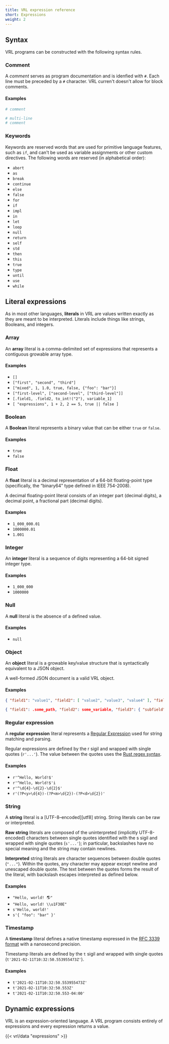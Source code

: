```yaml
---
title: VRL expression reference
short: Expressions
weight: 2
---
```


## Syntax

VRL programs can be constructed with the following syntax rules.

### Comment

A *comment* serves as program documentation and is idenfied with `#`. Each line must be preceded by a `#` character. VRL curren't doesn't allow for block comments.

#### Examples

```ruby
# comment
```

```ruby
# multi-line
# comment
```

### Keywords

Keywords are reserved words that are used for primitive language features, such as `if`, and can't be used as variable assignments or other custom directives. The following words are reserved (in alphabetical order):

* `abort`
* `as`
* `break`
* `continue`
* `else`
* `false`
* `for`
* `if`
* `impl`
* `in`
* `let`
* `loop`
* `null`
* `return`
* `self`
* `std`
* `then`
* `this`
* `true`
* `type`
* `until`
* `use`
* `while`

## Literal expressions

As in most other languages, **literals** in VRL are values written exactly as they are meant to be interpreted. Literals include things like strings, Booleans, and integers.

### Array

An **array** literal is a comma-delimited set of expressions that represents a contiguous growable array type.

#### Examples

* `[]`
* `["first", "second", "third"]`
* `["mixed", 1, 1.0, true, false, {"foo": "bar"}]`
* `["first-level", ["second-level", ["third-level"]]`
* `[.field1, .field2, to_int!("2"), variable_1]`
* `[ "expressions", 1 + 2, 2 == 5, true || false ]`

### Boolean

A **Boolean** literal represents a binary value that can be either `true` or `false`.

#### Examples

* `true`
* `false`

### Float

A **float** literal is a decimal representation of a 64-bit floating-point type (specifically, the “binary64” type defined in IEEE 754-2008).

A decimal floating-point literal consists of an integer part (decimal digits), a decimal point, a fractional part (decimal digits).

#### Examples

* `1_000_000.01`
* `1000000.01`
* `1.001`

### Integer

An **integer** literal is a sequence of digits representing a 64-bit signed integer type.

#### Examples

* `1_000_000`
* `1000000`

### Null

A **null** literal is the absence of a defined value.

#### Examples

* `null`

### Object

An **object** literal is a growable key/value structure that is syntactically equivalent to a JSON object.

A well-formed JSON document is a valid VRL object.

#### Examples

```json
{ "field1": "value1", "field2": [ "value2", "value3", "value4" ], "field3": { "field4": "value5" } }
```

```json
{ "field1": .some_path, "field2": some_variable, "field3": { "subfield": "some value" } }
```

### Regular expression

A **regular expression** literal represents a [Regular Expression][regex] used for string matching and parsing.

Regular expressions are defined by the r sigil and wrapped with single quotes (`r'...'`). The value between the quotes uses the [Rust regex syntax][rust_regex].

#### Examples

* `r'^Hello, World!$'`
* `r'^Hello, World!$'i`
* `r'^\d{4}-\d{2}-\d{2}$'`
* `r'(?P<y>\d{4})-(?P<m>\d{2})-(?P<d>\d{2})'`

### String

A **string** literal is a [UTF-8–encoded][utf8] string. String literals can be raw or interpreted.

**Raw string** literals are composed of the uninterpreted (implicitly UTF-8-encoded) characters between single quotes identified with the s sigil and wrapped with single quotes (`s'...'`); in particular, backslashes have no special meaning and the string may contain newlines.

**Interpreted** string literals are character sequences between double quotes (`"..."`). Within the quotes, any character may appear except newline and unescaped double quote. The text between the quotes forms the result of the literal, with backslash escapes interpreted as defined below.

#### Examples

* `"Hello, world! 🌎"`
* `"Hello, world! \\u1F30E"`
* `s'Hello, world!'`
* `s'{ "foo": "bar" }'`

### Timestamp

A **timestamp** literal defines a native timestamp expressed in the [RFC 3339 format][rfc3339] with a nanosecond precision.

Timestamp literals are defined by the `t` sigil and wrapped with single quotes (`t'2021-02-11T10:32:50.553955473Z'`).

#### Examples

* `t'2021-02-11T10:32:50.553955473Z'`
* `t'2021-02-11T10:32:50.553Z'`
* `t'2021-02-11T10:32:50.553-04:00'`

## Dynamic expressions

VRL is an expression-oriented language. A VRL program consists entirely of expressions and every expression returns a value.

{{< vrl/data "expressions" >}}

[regex]: https://en.wikipedia.org/wiki/Regular_expression
[rfc3339]: https://tools.ietf.org/html/rfc3339
[rust_regex]: https://docs.rs/regex/latest/regex/#syntax
[utf_8]: https://en.wikipedia.org/wiki/UTF-8
